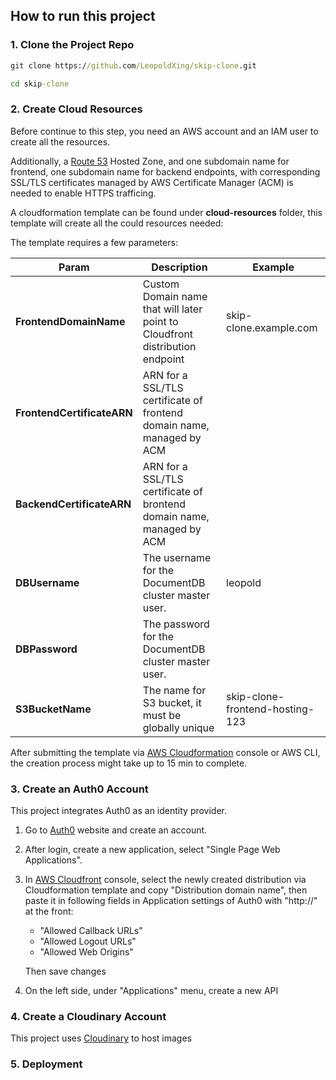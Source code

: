 ## How to run this project

### 1. Clone the Project Repo

```cmd
git clone https://github.com/LeopoldXing/skip-clone.git

cd skip-clone
```



### 2. Create Cloud Resources

Before continue to this step, you need an AWS account and an IAM user to create all the resources.

Additionally, a [Route 53](https://us-east-1.console.aws.amazon.com/route53/v2/hostedzones?region=ca-central-1#) Hosted Zone, and one subdomain name for frontend, one subdomain name for backend endpoints, with corresponding SSL/TLS certificates managed by AWS Certificate Manager (ACM) is needed to enable HTTPS trafficing.

A cloudformation template can be found under **cloud-resources** folder, this template will create all the could resources needed:

The template requires a few parameters:

| Param                      | Description                                                  | Example                         |
| -------------------------- | ------------------------------------------------------------ | ------------------------------- |
| **FrontendDomainName**     | Custom Domain name that will later point to Cloudfront distribution endpoint | skip-clone.example.com          |
| **FrontendCertificateARN** | ARN for a SSL/TLS certificate of frontend domain name, managed by ACM |                                 |
| **BackendCertificateARN**  | ARN for a SSL/TLS certificate of brontend domain name, managed by ACM |                                 |
| **DBUsername**             | The username for the DocumentDB cluster master user.         | leopold                         |
| **DBPassword**             | The password for the DocumentDB cluster master user.         |                                 |
| **S3BucketName**           | The name for S3 bucket, it must be globally unique           | skip-clone-frontend-hosting-123 |

After submitting the template via [AWS Cloudformation](https://ca-central-1.console.aws.amazon.com/cloudformation/home?region=ca-central-1#/stacks?filteringText=&filteringStatus=active&viewNested=true) console or AWS CLI, the creation process might take up to 15 min to complete.



### 3. Create an Auth0 Account

This project integrates Auth0 as an identity provider.

1. Go to [Auth0](https://auth0.com/) website and create an account.

2. After login, create a new application, select "Single Page Web Applications".

3. In [AWS Cloudfront](https://us-east-1.console.aws.amazon.com/cloudfront/v4/home?region=us-east-1#/distributions) console, select the newly created distribution via Cloudformation template and copy "Distribution domain name", then paste it in following fields in Application settings of Auth0 with "http://" at the front:

   - "Allowed Callback URLs"
   - "Allowed Logout URLs"
   - "Allowed Web Origins"

   Then save changes

4. On the left side, under "Applications" menu, create a new API



### 4. Create a Cloudinary Account

This project uses [Cloudinary](https://cloudinary.com/) to host images



### 5. Deployment

